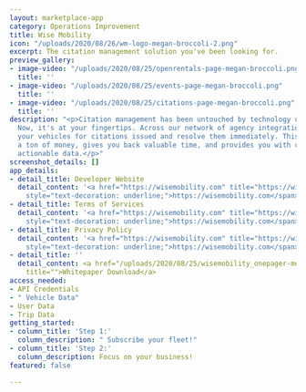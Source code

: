 ```yaml
---
layout: marketplace-app
category: Operations Improvement
title: Wise Mobility
icon: "/uploads/2020/08/26/wm-logo-megan-broccoli-2.png"
excerpt: The citation management solution you've been looking for.
preview_gallery:
- image-video: "/uploads/2020/08/25/openrentals-page-megan-broccoli.png"
  title: ''
- image-video: "/uploads/2020/08/25/events-page-megan-broccoli.png"
  title: ''
- image-video: "/uploads/2020/08/25/citations-page-megan-broccoli.png"
  title: ''
description: "<p>Citation management has been untouched by technology until Wise Mobility.
  Now, it's at your fingertips. Across our network of agency integrations, we monitor
  your vehicles for citations issued and resolve them immediately. This saves you
  a ton of money, gives you back valuable time, and provides you with consistent,
  actionable data.</p>"
screenshot_details: []
app_details:
- detail_title: Developer Website
  detail_content: '<a href="https://wisemobility.com" title="https://wisemobility.com"><span
    style="text-decoration: underline;">https://wisemobility.com</span></a>'
- detail_title: Terms of Services
  detail_content: '<a href="https://wisemobility.com" title="https://wisemobility.com"><span
    style="text-decoration: underline;">https://wisemobility.com</span></a>'
- detail_title: Privacy Policy
  detail_content: '<a href="https://wisemobility.com" title="https://wisemobility.com"><span
    style="text-decoration: underline;">https://wisemobility.com</span></a>'
- detail_title: ''
  detail_content: <a href="/uploads/2020/08/25/wisemobility_onepager-megan-broccoli.pdf"
    title="">Whitepaper Download</a>
access_needed:
- API Credentials
- " Vehicle Data"
- User Data
- Trip Data
getting_started:
- column_title: 'Step 1:'
  column_description: " Subscribe your fleet!"
- column_title: 'Step 2:'
  column_description: Focus on your business!
featured: false

---
```

